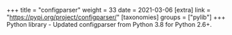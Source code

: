 +++
title = "configparser"
weight = 33
date = 2021-03-06
[extra]
link = "https://pypi.org/project/configparser/"
[taxonomies]
groups = ["pylib"]
+++
Python library - Updated configparser from Python 3.8 for Python 2.6+.

